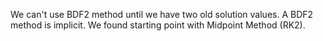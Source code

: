 We can't use BDF2 method until we have two old solution values. A  BDF2 method is implicit. We found starting point with Midpoint Method (RK2).
